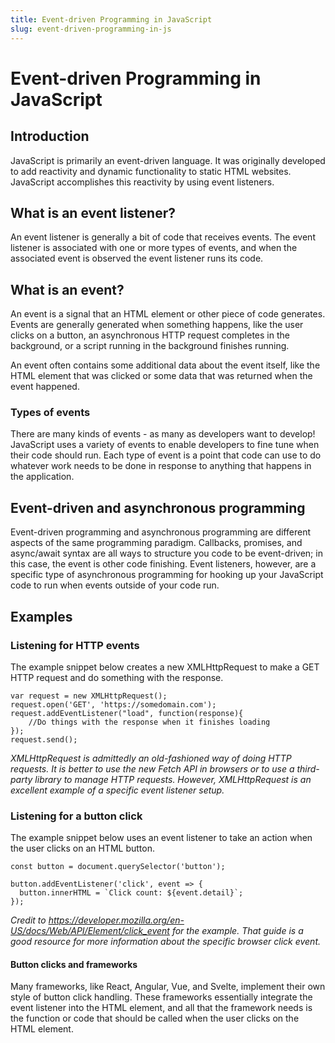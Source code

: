 ```yaml
---
title: Event-driven Programming in JavaScript
slug: event-driven-programming-in-js
---
```

# Event-driven Programming in JavaScript

## Introduction
JavaScript is primarily an event-driven language. It was originally developed to add reactivity and dynamic functionality to static HTML websites. JavaScript accomplishes this reactivity by using event listeners.
## What is an event listener?
An event listener is generally a bit of code that receives events. The event listener is associated with one or more types of events, and when the associated event is observed the event listener runs its code.
## What is an event?
An event is a signal that an HTML element or other piece of code generates. Events are generally generated when something happens, like the user clicks on a button, an asynchronous HTTP request completes in the background, or a script running in the background finishes running.

An event often contains some additional data about the event itself, like the HTML element that was clicked or some data that was returned when the event happened.

### Types of events

There are many kinds of events - as many as developers want to develop! JavaScript uses a variety of events to enable developers to fine tune when their code should run. Each type of event is a point that code can use to do whatever work needs to be done in response to anything that happens in the application.

## Event-driven and asynchronous programming
Event-driven programming and asynchronous programming are different aspects of the same programming paradigm. Callbacks, promises, and async/await syntax are all ways to structure you code to be event-driven; in this case, the event is other code finishing. Event listeners, however, are a specific type of asynchronous programming for hooking up your JavaScript code to run when events outside of your code run.

## Examples
### Listening for HTTP events
The example snippet below creates a new XMLHttpRequest to make a GET HTTP request and do something with the response.
```
var request = new XMLHttpRequest();
request.open('GET', 'https://somedomain.com');
request.addEventListener("load", function(response){
    //Do things with the response when it finishes loading
});
request.send();
```
*XMLHttpRequest is admittedly an old-fashioned way of doing HTTP requests. It is better to use the new Fetch API in browsers or to use a third-party library to manage HTTP requests. However, XMLHttpRequest is an excellent example of a specific event listener setup.*
### Listening for a button click
The example snippet below uses an event listener to take an action when the user clicks on an HTML button.
```
const button = document.querySelector('button');

button.addEventListener('click', event => {
  button.innerHTML = `Click count: ${event.detail}`;
});
```
*Credit to https://developer.mozilla.org/en-US/docs/Web/API/Element/click_event for the example. That guide is a good resource for more information about the specific browser click event.*

#### Button clicks and frameworks

Many frameworks, like React, Angular, Vue, and Svelte, implement their own style of button click handling. These frameworks essentially integrate the event listener into the HTML element, and all that the framework needs is the function or code that should be called when the user clicks on the HTML element.